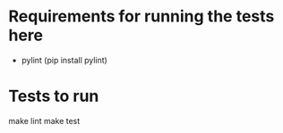 # Requirements for running the tests here

- pylint (pip install pylint)

# Tests to run

make lint
make test
